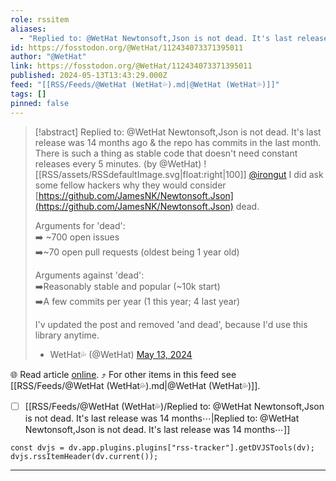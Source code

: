 ```yaml
---
role: rssitem
aliases:
  - "Replied to: @WetHat Newtonsoft,Json is not dead. It's last release was 14 months ago & the repo has commits in the last month. There is such a thing as stable code that doesn't need constant releases every 5 minutes."
id: https://fosstodon.org/@WetHat/112434073371395011
author: "@WetHat"
link: https://fosstodon.org/@WetHat/112434073371395011
published: 2024-05-13T13:43:29.000Z
feed: "[[RSS/Feeds/@WetHat (WetHat💦).md|@WetHat (WetHat💦)]]"
tags: []
pinned: false
---
```


> [!abstract] Replied to: @WetHat Newtonsoft,Json is not dead. It's last release was 14 months ago & the repo has commits in the last month. There is such a thing as stable code that doesn't need constant releases every 5 minutes. (by @WetHat)
> ![[RSS/assets/RSSdefaultImage.svg|float:right|100]] [@irongut](https://mastodon.scot/@irongut) I did ask some fellow hackers why they would consider [https://github.com/JamesNK/Newtonsoft.Json](https://github.com/JamesNK/Newtonsoft.Json) dead.
> 
> Arguments for 'dead':  
> ➡️ ~700 open issues  
> ➡️~70 open pull requests (oldest being 1 year old)
> 
> Arguments against 'dead':  
> ➡️Reasonably stable and popular (~10k start)  
> ➡️A few commits per year (1 this year; 4 last year)
> 
> I'v updated the post and removed 'and dead', because I'd use this library anytime.
> 
> - WetHat💦 (@WetHat) [May 13, 2024](https://fosstodon.org/@WetHat/112434073371395011)

🌐 Read article [online](https://fosstodon.org/@WetHat/112434073371395011). ⤴ For other items in this feed see [[RSS/Feeds/@WetHat (WetHat💦).md|@WetHat (WetHat💦)]].

- [ ] [[RSS/Feeds/@WetHat (WetHat💦)/Replied to꞉ @WetHat Newtonsoft,Json is not dead․ It's last release was 14 months⋯|Replied to꞉ @WetHat Newtonsoft,Json is not dead․ It's last release was 14 months⋯]]

~~~dataviewjs
const dvjs = dv.app.plugins.plugins["rss-tracker"].getDVJSTools(dv);
dvjs.rssItemHeader(dv.current());
~~~

- - -


